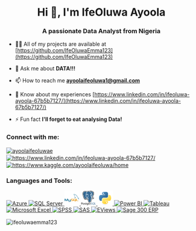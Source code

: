 <h1 align="center">Hi 👋, I'm IfeOluwa Ayoola</h1>
<h3 align="center">A passionate Data Analyst from Nigeria</h3>

- 👨‍💻 All of my projects are available at [https://github.com/IfeOluwaEmma123](https://github.com/IfeOluwaEmma123)

- 💬 Ask me about **DATA!!!**

- 📫 How to reach me **ayoolaifeoluwa1@gmail.com**

- 📄 Know about my experiences [https://www.linkedin.com/in/ifeoluwa-ayoola-67b5b7127/](https://www.linkedin.com/in/ifeoluwa-ayoola-67b5b7127/)

- ⚡ Fun fact **I'll forget to eat analysing Data!**

<h3 align="left">Connect with me:</h3>
<p align="left">
<a href="https://twitter.com/ayoolaifeoluwae" target="blank"><img align="center" src="https://raw.githubusercontent.com/rahuldkjain/github-profile-readme-generator/master/src/images/icons/Social/twitter.svg" alt="ayoolaifeoluwae" height="30" width="40" /></a>
<a href="https://linkedin.com/in/https://www.linkedin.com/in/ifeoluwa-ayoola-67b5b7127/" target="blank"><img align="center" src="https://raw.githubusercontent.com/rahuldkjain/github-profile-readme-generator/master/src/images/icons/Social/linked-in-alt.svg" alt="https://www.linkedin.com/in/ifeoluwa-ayoola-67b5b7127/" height="30" width="40" /></a>
<a href="https://kaggle.com/https://www.kaggle.com/ayoolaifeoluwa/home" target="blank"><img align="center" src="https://raw.githubusercontent.com/rahuldkjain/github-profile-readme-generator/master/src/images/icons/Social/kaggle.svg" alt="https://www.kaggle.com/ayoolaifeoluwa/home" height="30" width="40" /></a>
</p>

<h3 align="left">Languages and Tools:</h3>
<p align="left">
  <a href="https://azure.microsoft.com/en-in/" target="_blank" rel="noreferrer">
    <img src="https://www.vectorlogo.zone/logos/microsoft_azure/microsoft_azure-icon.svg" alt="Azure" width="40" height="40"/>
  </a>
  <a href="https://www.microsoft.com/en-us/sql-server" target="_blank" rel="noreferrer">
    <img src="https://www.svgrepo.com/show/303229/microsoft-sql-server-logo.svg" alt="SQL Server" width="40" height="40"/>
  </a>
  <a href="https://www.mysql.com/" target="_blank" rel="noreferrer">
    <img src="https://raw.githubusercontent.com/devicons/devicon/master/icons/mysql/mysql-original-wordmark.svg" alt="MySQL" width="40" height="40"/>
  </a>
  <a href="https://www.postgresql.org" target="_blank" rel="noreferrer">
    <img src="https://raw.githubusercontent.com/devicons/devicon/master/icons/postgresql/postgresql-original-wordmark.svg" alt="PostgreSQL" width="40" height="40"/>
  </a>
  <a href="https://www.python.org" target="_blank" rel="noreferrer">
    <img src="https://raw.githubusercontent.com/devicons/devicon/master/icons/python/python-original.svg" alt="Python" width="40" height="40"/>
  </a>
  <a href="https://powerbi.microsoft.com" target="_blank" rel="noreferrer">
    <img src="https://upload.wikimedia.org/wikipedia/commons/c/cf/Power_BI_logo.svg" alt="Power BI" width="40" height="40"/>
  </a>
  <a href="https://www.tableau.com" target="_blank" rel="noreferrer">
    <img src="https://www.vectorlogo.zone/logos/tableau/tableau-icon.svg" alt="Tableau" width="40" height="40"/>
  </a>
  <a href="https://www.microsoft.com/en-us/microsoft-365/excel" target="_blank" rel="noreferrer">
    <img src="https://www.vectorlogo.zone/logos/microsoft_excel/microsoft_excel-icon.svg" alt="Microsoft Excel" width="40" height="40"/>
  </a>
  <a href="https://www.ibm.com/products/spss-statistics" target="_blank" rel="noreferrer">
    <img src="https://upload.wikimedia.org/wikipedia/commons/0/06/IBM_SPSS_Statistics_Logo.svg" alt="SPSS" width="40" height="40"/>
  </a>
  <a href="https://www.sas.com/en_us/home.html" target="_blank" rel="noreferrer">
    <img src="https://www.vectorlogo.zone/logos/sas/sas-icon.svg" alt="SAS" width="40" height="40"/>
  </a>
  <a href="https://www.eviews.com" target="_blank" rel="noreferrer">
    <img src="https://upload.wikimedia.org/wikipedia/commons/1/19/EViews_Logo.svg" alt="EViews" width="40" height="40"/>
  </a>
  <a href="https://www.sage.com/en-us/products/sage-300-erp" target="_blank" rel="noreferrer">
    <img src="https://www.vectorlogo.zone/logos/sage/sage-icon.svg" alt="Sage 300 ERP" width="40" height="40"/>
  </a>
</p>


<p><img align="center" src="https://github-readme-stats.vercel.app/api/top-langs?username=ifeoluwaemma123&show_icons=true&locale=en&layout=compact" alt="ifeoluwaemma123" /></p>

